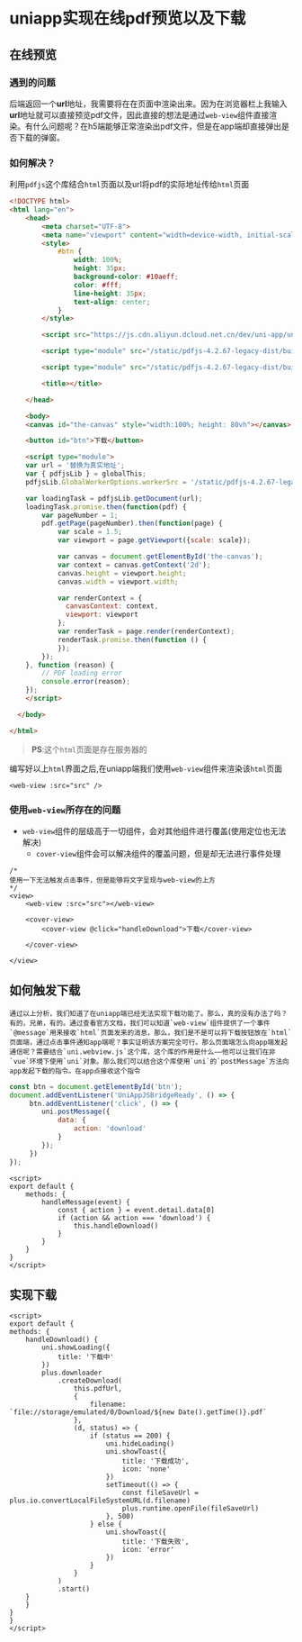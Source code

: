 # uniapp实现在线pdf预览以及下载
## 在线预览
### 遇到的问题
后端返回一个**url**地址，我需要将在在页面中渲染出来。因为在浏览器栏上我输入**url**地址就可以直接预览pdf文件，因此直接的想法是通过`web-view`组件直接渲染。有什么问题呢？在h5端能够正常渲染出pdf文件，但是在app端却直接弹出是否下载的弹窗。

### 如何解决？
利用`pdfjs`这个库结合`html`页面以及url将pdf的实际地址传给`html`页面

```html
<!DOCTYPE html>
<html lang="en">
    <head>
        <meta charset="UTF-8">
        <meta name="viewport" content="width=device-width, initial-scale=1.0">
        <style>
            #btn {
                width: 100%;
                height: 35px;
                background-color: #10aeff;
                color: #fff;
                line-height: 35px;
                text-align: center;
            }
        </style>

        <script src="https://js.cdn.aliyun.dcloud.net.cn/dev/uni-app/uni.webview.1.5.2.js"></script>

        <script type="module" src="/static/pdfjs-4.2.67-legacy-dist/build/pdf.js"></script>

        <script type="module" src="/static/pdfjs-4.2.67-legacy-dist/build/pdf.worker.js"></script>

        <title></title>

    </head>

    <body>
    <canvas id="the-canvas" style="width:100%; height: 80vh"></canvas>

    <button id="btn">下载</button>

    <script type="module">
    var url = '替换为真实地址';
    var { pdfjsLib } = globalThis;
    pdfjsLib.GlobalWorkerOptions.workerSrc = '/static/pdfjs-4.2.67-legacy-dist/build/pdf.worker.js';

    var loadingTask = pdfjsLib.getDocument(url);
    loadingTask.promise.then(function(pdf) {
        var pageNumber = 1;
        pdf.getPage(pageNumber).then(function(page) {
            var scale = 1.5;
            var viewport = page.getViewport({scale: scale});

            var canvas = document.getElementById('the-canvas');
            var context = canvas.getContext('2d');
            canvas.height = viewport.height;
            canvas.width = viewport.width;

            var renderContext = {
              canvasContext: context,
              viewport: viewport
            };
            var renderTask = page.render(renderContext);
            renderTask.promise.then(function () {
            });
        });
    }, function (reason) {
        // PDF loading error
        console.error(reason);
    });
    </script>

  </body>

</html>

```

> **PS**:这个`html`页面是存在服务器的
>



编写好以上`html`界面之后,在uniapp端我们使用`web-view`组件来渲染该`html`页面

```vue
<web-view :src="src" />
```

### 使用`web-view`所存在的问题
+ `web-view`组件的层级高于一切组件，会对其他组件进行覆盖(使用定位也无法解决)
    - `cover-view`组件会可以解决组件的覆盖问题，但是却无法进行事件处理

```vue
/*
使用一下无法触发点击事件，但是能够将文字呈现与web-view的上方
*/
<view>
    <web-view :src="src"></web-view>

    <cover-view>
        <cover-view @click="handleDownload">下载</cover-view>

    </cover-view>

</view>

```

## 如何触发下载
	通过以上分析，我们知道了在uniapp端已经无法实现下载功能了。那么，真的没有办法了吗？有的，兄弟，有的。通过查看官方文档，我们可以知道`web-view`组件提供了一个事件`@message`用来接收`html`页面发来的消息，那么，我们是不是可以将下载按钮放在`html`页面端，通过点击事件通知app端呢？事实证明该方案完全可行。那么页面端怎么向app端发起通信呢？需要结合`uni.webview.js`这个库，这个库的作用是什么——他可以让我们在非`vue`环境下使用`uni`对象。那么我们可以结合这个库使用`uni`的`postMessage`方法向app发起下载的指令。在app点接收这个指令

```javascript
const btn = document.getElementById('btn');
document.addEventListener('UniAppJSBridgeReady', () => {
     btn.addEventListener('click', () => {
        uni.postMessage({  
            data: {  
                action: 'download'
            }  
        }); 
     })
});
```

```vue
<script>
export default {
    methods: {
        handleMessage(event) {
            const { action } = event.detail.data[0]
            if (action && action === 'download') {
                this.handleDownload()
            }
        }
    }
}
</script>

```

## 实现下载
```vue
<script>
export default {
methods: {
    handleDownload() {
        uni.showLoading({
            title: '下载中'
        })
        plus.downloader
            .createDownload(
                this.pdfUrl,
                {
                    filename: `file://storage/emulated/0/Download/${new Date().getTime()}.pdf`
                },
                (d, status) => {
                    if (status == 200) {
                        uni.hideLoading()
                        uni.showToast({
                            title: '下载成功',
                            icon: 'none'
                        })
                        setTimeout(() => {
                            const fileSaveUrl = plus.io.convertLocalFileSystemURL(d.filename)
                            plus.runtime.openFile(fileSaveUrl)
                        }, 500)
                    } else {
                        uni.showToast({
                            title: '下载失败',
                            icon: 'error'
                        })
                    }
                }
            )
            .start()
    }
    }
}
}
</script>

```

